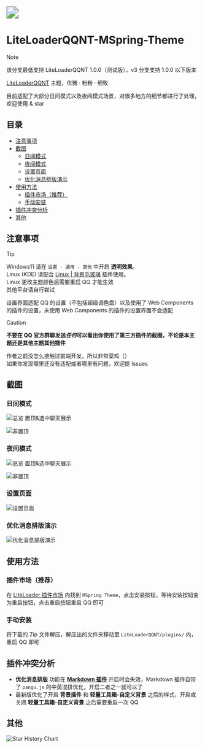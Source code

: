 <img src="./res/intro.png" style="zoom:200%;" />

# LiteLoaderQQNT-MSpring-Theme

> [!NOTE]  
> 该分支最低支持 LiteLoaderQQNT 1.0.0（测试版），v3 分支支持 1.0.0 以下版本

[LiteLoaderQQNT](https://github.com/LiteLoaderQQNT/LiteLoaderQQNT) 主题，优雅 · 粉粉 · 细致

目前适配了大部分日间模式以及夜间模式场景，对很多地方的细节都进行了处理，欢迎使用 & star

## 目录

- [注意事项](#注意事项)
- [截图](#截图)
  - [日间模式](#日间模式)
  - [夜间模式](#夜间模式)
  - [设置页面](#设置页面)
  - [优化消息排版演示](#优化消息排版演示)
- [使用方法](#使用方法)
  - [插件市场（推荐）](#插件市场推荐)
  - [手动安装](#手动安装)
- [插件冲突分析](#插件冲突分析)
- [其他](#其他)

## 注意事项

> [!TIP]  
> Windows11 请在 `设置 - 通用 - 其他` 中开启 **透明效果**。\
> Linux (KDE) 请配合 [Linux | 背景毛玻璃](https://github.com/mo-jinran/linux-qqnt-background-blur) 插件使用。\
> Linux 更改主题颜色后需要重启 QQ 才能生效\
> 其他平台请自行尝试
> 
> 设置界面适配 QQ 的设置（不包括超级调色盘）以及使用了 Web Components 的插件的设置，未使用 Web Components 的插件的设置界面不会适配

> [!CAUTION]  
> **不要在 QQ 官方群聊发送*任何*可以看出你使用了第三方插件的截图，不论是本主题还是其他主题其他插件**

作者之前没怎么接触过前端开发，所以非常菜鸡（）\
如果你发现哪里还没有适配或者哪里有问题，欢迎提 Issues

## 截图

### 日间模式

![总览 置顶&选中聊天展示](./res/screenshots/1.png)

![非置顶](./res/screenshots/3.png)

### 夜间模式

![总览 置顶&选中聊天展示](./res/screenshots/2.png)

![非置顶](./res/screenshots/4.png)

### 设置页面

![设置页面](./res/screenshots/5.png)

### 优化消息排版演示

![优化消息排版演示](./res/screenshots/6.png)

## 使用方法

### 插件市场（推荐）

在 [LiteLoader 插件市场](https://github.com/Night-stars-1/LiteLoaderQQNT-Plugin-Plugin-Store) 内找到 `MSpring Theme`，点击安装按钮，等待安装按钮变为重启按钮，点击重启按钮重启 QQ 即可

### 手动安装

将下载的 Zip 文件解压，解压出的文件夹移动至 `LiteLoaderQQNT/plugins/` 内，重启 QQ 即可

## 插件冲突分析

- **优化消息排版** 功能在 [**Markdown 插件**](https://github.com/d0j1a1701/LiteLoaderQQNT-Markdown) 开启时会失效，Markdown 插件自带了 `pangu.js` 的中英混排优化，开启二者之一就可以了
- 最新版优化了开启 **背景插件** 和 **轻量工具箱-自定义背景** 之后的样式，开启或关闭 **轻量工具箱-自定义背景** 之后需要重启一次 QQ

## 其他

<picture>
  <source
    media="(prefers-color-scheme: dark)"
    srcset="
      https://api.star-history.com/svg?repos=MUKAPP/LiteLoaderQQNT-MSpring-Theme&type=Date&theme=dark
    "
  />
  <source
    media="(prefers-color-scheme: light)"
    srcset="
      https://api.star-history.com/svg?repos=MUKAPP/LiteLoaderQQNT-MSpring-Theme&type=Date
    "
  />
  <img
    alt="Star History Chart"
    src="https://api.star-history.com/svg?repos=MUKAPP/LiteLoaderQQNT-MSpring-Theme&type=Date"
  />
</picture>
